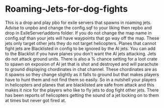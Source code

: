 # Roaming-Jets-for-dog-fights
This is a drop and play pbo for exile servers that spawns in roaming jets. Advise to unpbo and change the config.sqf to your liking then repbo and drop in ExileServer\addons folder. If you do not change the map name in config.sqf than your jets will have waypoints that go way off the map. These jets only target other jets they do not target helicopters. Planes that cannot fight jets are Blacklisted in config to be ignored by the AI jets. You can add to the Blacklist if you have planes you don't want the AI jets attacking. Jets do not attack ground units. There is also a % chance setting for a loot crate to spawn on exposion of AI jet that is shot and destroyed and will parachute to ground displaying chordinates in chat channel. These chordinates are as it spawns so they change slightly as it falls to ground but that makes players have to hunt them and not find them so easily. So in a nutshell your players in helicopters and planes that are blacklisted are safe from attack and this makes it nice for the players who like to fly jets to dog fight other jets. There has been reports of helicopters getting the sound of a jet locking on to them at times but never got fired at.
